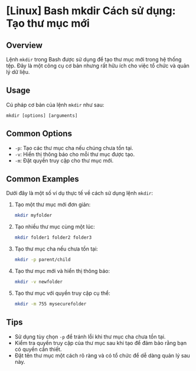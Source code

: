 # [Linux] Bash mkdir Cách sử dụng: Tạo thư mục mới

## Overview
Lệnh `mkdir` trong Bash được sử dụng để tạo thư mục mới trong hệ thống tệp. Đây là một công cụ cơ bản nhưng rất hữu ích cho việc tổ chức và quản lý dữ liệu.

## Usage
Cú pháp cơ bản của lệnh `mkdir` như sau:
```
mkdir [options] [arguments]
```

## Common Options
- `-p`: Tạo các thư mục cha nếu chúng chưa tồn tại.
- `-v`: Hiển thị thông báo cho mỗi thư mục được tạo.
- `-m`: Đặt quyền truy cập cho thư mục mới.

## Common Examples
Dưới đây là một số ví dụ thực tế về cách sử dụng lệnh `mkdir`:

1. Tạo một thư mục mới đơn giản:
   ```bash
   mkdir myfolder
   ```

2. Tạo nhiều thư mục cùng một lúc:
   ```bash
   mkdir folder1 folder2 folder3
   ```

3. Tạo thư mục cha nếu chưa tồn tại:
   ```bash
   mkdir -p parent/child
   ```

4. Tạo thư mục mới và hiển thị thông báo:
   ```bash
   mkdir -v newfolder
   ```

5. Tạo thư mục với quyền truy cập cụ thể:
   ```bash
   mkdir -m 755 mysecurefolder
   ```

## Tips
- Sử dụng tùy chọn `-p` để tránh lỗi khi thư mục cha chưa tồn tại.
- Kiểm tra quyền truy cập của thư mục sau khi tạo để đảm bảo rằng bạn có quyền cần thiết.
- Đặt tên thư mục một cách rõ ràng và có tổ chức để dễ dàng quản lý sau này.